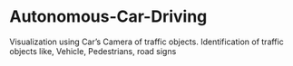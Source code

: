 # Autonomous-Car-Driving

Visualization using Car’s Camera of traffic objects. Identification of traffic objects like, Vehicle, Pedestrians, road signs
